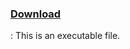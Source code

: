 ### [Download](https://drive.google.com/file/d/1eLU7Smcv-WZeKxWzsZf2x2OFTPpOt8AS/view?usp=sharing)
: This is an executable file.
